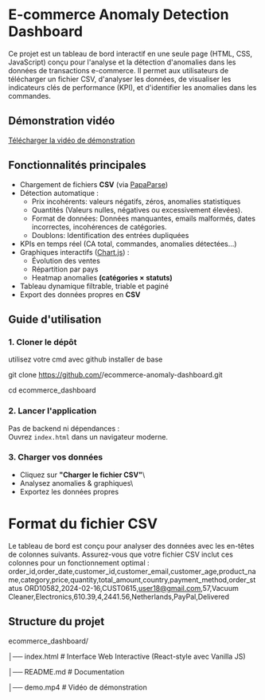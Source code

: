 # E-commerce Anomaly Detection Dashboard
Ce projet est un tableau de bord interactif en une seule page (HTML, CSS, JavaScript) conçu pour l'analyse et la détection d'anomalies dans les données de transactions e-commerce. Il permet aux utilisateurs de télécharger un fichier CSV, d'analyser les données, de visualiser les indicateurs clés de performance (KPI), et d'identifier les anomalies dans les commandes.

## Démonstration vidéo
 [Télécharger la vidéo de démonstration](./demo.mp4)

## Fonctionnalités principales
-   Chargement de fichiers **CSV** (via
    [PapaParse](https://www.papaparse.com/))
-   Détection automatique :
    -   Prix incohérents: valeurs négatifs, zéros, anomalies
        statistiques
    -   Quantités (Valeurs nulles, négatives ou excessivement élevées).
    -   Format de données: Données manquantes, emails malformés, dates incorrectes, incohérences de catégories.
    -   Doublons: Identification des entrées dupliquées
-   KPIs en temps réel (CA total, commandes, anomalies détectées...)
-   Graphiques interactifs ([Chart.js](https://www.chartjs.org/)) :
    -   Évolution des ventes
    -   Répartition par pays
    -   Heatmap anomalies **(catégories × statuts)**
-   Tableau dynamique filtrable, triable et paginé
-   Export des données propres en **CSV**

## Guide d'utilisation
### 1. Cloner le dépôt
utilisez votre cmd avec github installer de base

git clone https://github.com/<ton-username>/ecommerce-anomaly-dashboard.git

cd ecommerce_dashboard

### 2. Lancer l'application

Pas de backend ni dépendances :\
 Ouvrez `index.html` dans un navigateur moderne.

### 3. Charger vos données

-   Cliquez sur **"Charger le fichier CSV"**\
-   Analysez anomalies & graphiques\
-   Exportez les données propres

# Format du fichier CSV
Le tableau de bord est conçu pour analyser des données avec les en-têtes de colonnes suivants. Assurez-vous que votre fichier CSV inclut ces colonnes pour un fonctionnement optimal : order_id,order_date,customer_id,customer_email,customer_age,product_name,category,price,quantity,total_amount,country,payment_method,order_status
ORD10582,2024-02-16,CUST0615,user18@gmail.com,57,Vacuum Cleaner,Electronics,610.39,4,2441.56,Netherlands,PayPal,Delivered

## Structure du projet
ecommerce_dashboard/

│── index.html # Interface Web Interactive (React-style avec Vanilla JS)

│── README.md # Documentation

│── demo.mp4 # Vidéo de démonstration 
